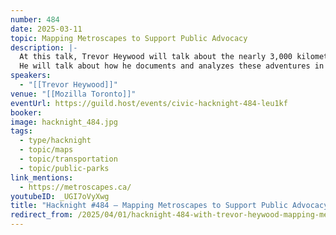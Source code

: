 ```yaml
---
number: 484
date: 2025-03-11
topic: Mapping Metroscapes to Support Public Advocacy
description: |-
  At this talk, Trevor Heywood will talk about the nearly 3,000 kilometres of "Metroscapes" he has walked across the Greater Golden Horseshoe over the last 9 years.
  He will talk about how he documents and analyzes these adventures in places "where natural and built environments collide," to help others advocate for improved active transportation and public parkland.
speakers:
  - "[[Trevor Heywood]]"
venue: "[[Mozilla Toronto]]"
eventUrl: https://guild.host/events/civic-hacknight-484-leu1kf
booker:
image: hacknight_484.jpg
tags:
  - type/hacknight
  - topic/maps
  - topic/transportation
  - topic/public-parks
link_mentions:
  - https://metroscapes.ca/
youtubeID: _UGI7oVyXwg
title: "Hacknight #484 – Mapping Metroscapes to Support Public Advocacy"
redirect_from: /2025/04/01/hacknight-484-with-trevor-heywood-mapping-metroscapes-to-support-public-advocacy/
---
```

